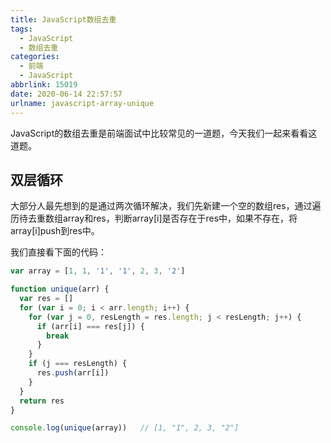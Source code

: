 ```yaml
---
title: JavaScript数组去重
tags:
  - JavaScript
  - 数组去重
categories:
  - 前端
  - JavaScript
abbrlink: 15019
date: 2020-06-14 22:57:57
urlname: javascript-array-unique
---
```

JavaScript的数组去重是前端面试中比较常见的一道题，今天我们一起来看看这道题。

## 双层循环
大部分人最先想到的是通过两次循环解决，我们先新建一个空的数组res，通过遍历待去重数组array和res，判断array[i]是否存在于res中，如果不存在，将array[i]push到res中。

我们直接看下面的代码：
```javascript
var array = [1, 1, '1', '1', 2, 3, '2']

function unique(arr) {
  var res = []
  for (var i = 0; i < arr.length; i++) {
    for (var j = 0, resLength = res.length; j < resLength; j++) {
      if (arr[i] === res[j]) {
        break
      }
    }
    if (j === resLength) {
      res.push(arr[i])
    }
  }
  return res
}

console.log(unique(array))   // [1, "1", 2, 3, "2"]
```